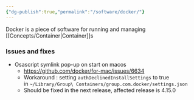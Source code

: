 ```yaml
---
{"dg-publish":true,"permalink":"/software/docker/"}
---
```



Docker is a piece of software for running and managing [[Concepts/Container\|Container]]s

### Issues and fixes

- Osascript symlink pop-up on start on macos
	- https://github.com/docker/for-mac/issues/6634
	- Workaround : setting `authDeclinedInstallSettings` to true in `~/Library/Group\ Containers/group.com.docker/settings.json`
	- Should be fixed in the next release, affected release is 4.15.0